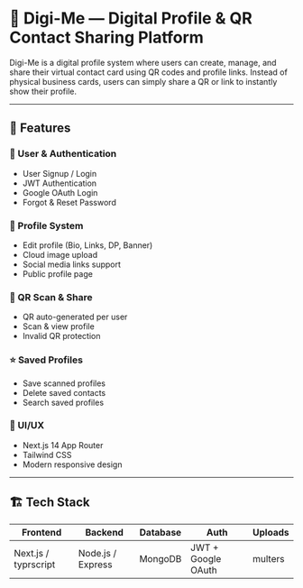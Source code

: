 # 📇 Digi-Me — Digital Profile & QR Contact Sharing Platform

Digi-Me is a digital profile system where users can create, manage, and share their virtual contact card using QR codes and profile links. Instead of physical business cards, users can simply share a QR or link to instantly show their profile.

---

## 🚀 Features

### 👤 User & Authentication
- User Signup / Login
- JWT Authentication
- Google OAuth Login
- Forgot & Reset Password

### 🧾 Profile System
- Edit profile (Bio, Links, DP, Banner)
- Cloud image upload
- Social media links support
- Public profile page

### 📱 QR Scan & Share
- QR auto-generated per user
- Scan & view profile
- Invalid QR protection

### ⭐ Saved Profiles
- Save scanned profiles
- Delete saved contacts
- Search saved profiles

### 🎨 UI/UX
- Next.js 14 App Router
- Tailwind CSS
- Modern responsive design

---

## 🏗️ Tech Stack

| Frontend | Backend | Database | Auth | Uploads |
|---------|---------|----------|------|--------|
| Next.js / typrscript | Node.js / Express | MongoDB | JWT + Google OAuth | multers |


